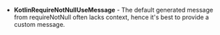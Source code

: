 - **KotlinRequireNotNullUseMessage** - The default generated message from requireNotNull often lacks context, hence it's best to provide a custom message.
